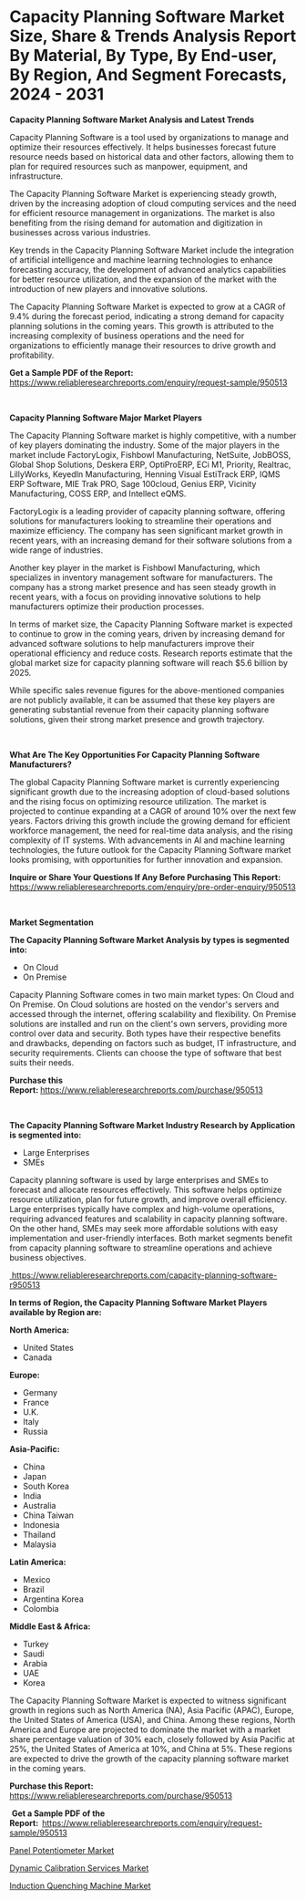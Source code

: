 <p><h1>Capacity Planning Software Market Size, Share & Trends Analysis Report By Material, By Type, By End-user, By Region, And Segment Forecasts, 2024 - 2031</h1></p><p><strong>Capacity Planning Software Market Analysis and Latest Trends</strong></p>
<p><p>Capacity Planning Software is a tool used by organizations to manage and optimize their resources effectively. It helps businesses forecast future resource needs based on historical data and other factors, allowing them to plan for required resources such as manpower, equipment, and infrastructure.</p><p>The Capacity Planning Software Market is experiencing steady growth, driven by the increasing adoption of cloud computing services and the need for efficient resource management in organizations. The market is also benefiting from the rising demand for automation and digitization in businesses across various industries.</p><p>Key trends in the Capacity Planning Software Market include the integration of artificial intelligence and machine learning technologies to enhance forecasting accuracy, the development of advanced analytics capabilities for better resource utilization, and the expansion of the market with the introduction of new players and innovative solutions.</p><p>The Capacity Planning Software Market is expected to grow at a CAGR of 9.4% during the forecast period, indicating a strong demand for capacity planning solutions in the coming years. This growth is attributed to the increasing complexity of business operations and the need for organizations to efficiently manage their resources to drive growth and profitability.</p></p>
<p><strong>Get a Sample PDF of the Report:&nbsp;</strong> <a href="https://www.reliableresearchreports.com/enquiry/request-sample/950513">https://www.reliableresearchreports.com/enquiry/request-sample/950513</a></p>
<p>&nbsp;</p>
<p><strong>Capacity Planning Software Major Market Players</strong></p>
<p><p>The Capacity Planning Software market is highly competitive, with a number of key players dominating the industry. Some of the major players in the market include FactoryLogix, Fishbowl Manufacturing, NetSuite, JobBOSS, Global Shop Solutions, Deskera ERP, OptiProERP, ECi M1, Priority, Realtrac, LillyWorks, KeyedIn Manufacturing, Henning Visual EstiTrack ERP, IQMS ERP Software, MIE Trak PRO, Sage 100cloud, Genius ERP, Vicinity Manufacturing, COSS ERP, and Intellect eQMS.</p><p>FactoryLogix is a leading provider of capacity planning software, offering solutions for manufacturers looking to streamline their operations and maximize efficiency. The company has seen significant market growth in recent years, with an increasing demand for their software solutions from a wide range of industries. </p><p>Another key player in the market is Fishbowl Manufacturing, which specializes in inventory management software for manufacturers. The company has a strong market presence and has seen steady growth in recent years, with a focus on providing innovative solutions to help manufacturers optimize their production processes.</p><p>In terms of market size, the Capacity Planning Software market is expected to continue to grow in the coming years, driven by increasing demand for advanced software solutions to help manufacturers improve their operational efficiency and reduce costs. Research reports estimate that the global market size for capacity planning software will reach $5.6 billion by 2025.</p><p>While specific sales revenue figures for the above-mentioned companies are not publicly available, it can be assumed that these key players are generating substantial revenue from their capacity planning software solutions, given their strong market presence and growth trajectory.</p></p>
<p>&nbsp;</p>
<p><strong>What Are The Key Opportunities For Capacity Planning Software Manufacturers?</strong></p>
<p><p>The global Capacity Planning Software market is currently experiencing significant growth due to the increasing adoption of cloud-based solutions and the rising focus on optimizing resource utilization. The market is projected to continue expanding at a CAGR of around 10% over the next few years. Factors driving this growth include the growing demand for efficient workforce management, the need for real-time data analysis, and the rising complexity of IT systems. With advancements in AI and machine learning technologies, the future outlook for the Capacity Planning Software market looks promising, with opportunities for further innovation and expansion.</p></p>
<p><strong>Inquire or Share Your Questions If Any Before Purchasing This Report:</strong> <a href="https://www.reliableresearchreports.com/enquiry/pre-order-enquiry/950513">https://www.reliableresearchreports.com/enquiry/pre-order-enquiry/950513</a></p>
<p>&nbsp;</p>
<p><strong>Market Segmentation</strong></p>
<p><strong>The Capacity Planning Software Market Analysis by types is segmented into:</strong></p>
<p><ul><li>On Cloud</li><li>On Premise</li></ul></p>
<p><p>Capacity Planning Software comes in two main market types: On Cloud and On Premise. On Cloud solutions are hosted on the vendor's servers and accessed through the internet, offering scalability and flexibility. On Premise solutions are installed and run on the client's own servers, providing more control over data and security. Both types have their respective benefits and drawbacks, depending on factors such as budget, IT infrastructure, and security requirements. Clients can choose the type of software that best suits their needs.</p></p>
<p><strong>Purchase this Report:&nbsp;</strong><a href="https://www.reliableresearchreports.com/purchase/950513">https://www.reliableresearchreports.com/purchase/950513</a></p>
<p>&nbsp;</p>
<p><strong>The Capacity Planning Software Market Industry Research by Application is segmented into:</strong></p>
<p><ul><li>Large Enterprises</li><li>SMEs</li></ul></p>
<p><p>Capacity planning software is used by large enterprises and SMEs to forecast and allocate resources effectively. This software helps optimize resource utilization, plan for future growth, and improve overall efficiency. Large enterprises typically have complex and high-volume operations, requiring advanced features and scalability in capacity planning software. On the other hand, SMEs may seek more affordable solutions with easy implementation and user-friendly interfaces. Both market segments benefit from capacity planning software to streamline operations and achieve business objectives.</p></p>
<p><a href="https://www.reliableresearchreports.com/capacity-planning-software-r950513">&nbsp;https://www.reliableresearchreports.com/capacity-planning-software-r950513</a></p>
<p><strong>In terms of Region, the Capacity Planning Software Market Players available by Region are:</strong></p>
<p>
    <p> <strong> North America: </strong>
        <ul>
            <li>United States</li>
            <li>Canada</li>
        </ul>
        </p> 
    <p> <strong> Europe: </strong>
        <ul>
            <li>Germany</li>
            <li>France</li>
            <li>U.K.</li>
            <li>Italy</li>
            <li>Russia</li>
        </ul>
        </p> 
    <p> <strong> Asia-Pacific: </strong>
        <ul>
            <li>China</li>
            <li>Japan</li>
            <li>South Korea</li>
            <li>India</li>
            <li>Australia</li>
            <li>China Taiwan</li>
            <li>Indonesia</li>
            <li>Thailand</li>
            <li>Malaysia</li>
        </ul>
        </p> 
    <p> <strong> Latin America: </strong>
        <ul>
            <li>Mexico</li>
            <li>Brazil</li>
            <li>Argentina Korea</li>
            <li>Colombia</li>
        </ul>
        </p> 
    <p> <strong> Middle East & Africa: </strong>
        <ul>
            <li>Turkey</li>
            <li>Saudi</li>
            <li>Arabia</li>
            <li>UAE</li>
            <li>Korea</li>
        </ul>
    </p>
    </p>
<p><p>The Capacity Planning Software Market is expected to witness significant growth in regions such as North America (NA), Asia Pacific (APAC), Europe, the United States of America (USA), and China. Among these regions, North America and Europe are projected to dominate the market with a market share percentage valuation of 30% each, closely followed by Asia Pacific at 25%, the United States of America at 10%, and China at 5%. These regions are expected to drive the growth of the capacity planning software market in the coming years.</p></p>
<p><strong>Purchase this Report: </strong><a href="https://www.reliableresearchreports.com/purchase/950513">https://www.reliableresearchreports.com/purchase/950513</a></p>
<p>&nbsp;<strong>Get a Sample PDF of the Report:&nbsp;&nbsp;</strong><a href="https://www.reliableresearchreports.com/enquiry/request-sample/950513">https://www.reliableresearchreports.com/enquiry/request-sample/950513</a></p>
<p><strong></strong></p>
<p><p><a href="https://www.linkedin.com/pulse/panel-potentiometer-market-exploring-share-trends-future-growth-vmvoe?trackingId=FowaoY2EiUc8igojMCUthg%3D%3D">Panel Potentiometer Market</a></p><p><a href="https://www.linkedin.com/pulse/decoding-dynamic-calibration-services-market-metrics-share-trends-nr83f">Dynamic Calibration Services Market</a></p><p><a href="https://www.linkedin.com/pulse/induction-quenching-machine-market-furnishes-information-hinue">Induction Quenching Machine Market</a></p></p>